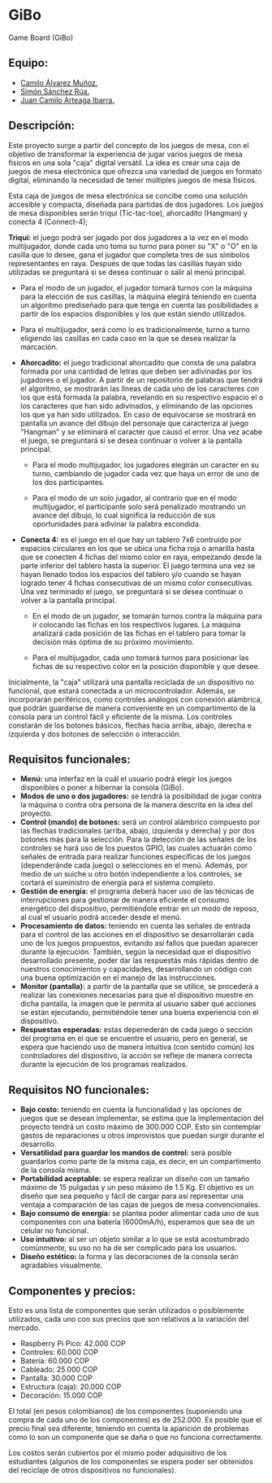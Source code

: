 # GiBo
Game Board (GiBo)

## Equipo:
- [Camilo Álvarez Muñoz.](https://github.com/camiloam20)
- [Simón Sánchez Rúa.](https://github.com/EasierMonk95)
- [Juan Camilo Arteaga Ibarra.](https://github.com/camiloarteaga1)

## Descripción:
Este proyecto surge a partir del concepto de los juegos de mesa, con el objetivo de transformar la experiencia de jugar varios juegos de mesa físicos en una sola "caja" digital versátil. La idea es crear una caja de juegos de mesa electrónica que ofrezca una variedad de juegos en formato digital, eliminando la necesidad de tener múltiples juegos de mesa físicos.

Esta caja de juegos de mesa electrónica se concibe como una solución accesible y compacta, diseñada para partidas de dos jugadores. Los juegos de mesa disponibles serán triqui (Tic-tac-toe), ahorcadito (Hangman) y conecta 4 (Connect-4);

**Triqui:** el juego podrá ser jugado por dos jugadores a la vez en el modo multijugador, donde cada uno toma su turno para poner su "X" o "O" en la casilla que lo desee, gana el jugador que completa tres de sus símbolos representantes en raya. Después de que todas las casillas hayan sido utilizadas se preguntará si se desea continuar o salir al menú principal.

  - Para el modo de un jugador, el jugador tomará turnos con la máquina para la elección de sus casillas, la máquina elegirá teniendo en cuenta un algoritmo prediseñado para que tenga en cuenta las posibilidades a partir de los espacios disponibles y los que están siendo utilizados.
  
  - Para el multijugador, será como lo es tradicionalmente, turno a turno eligiendo las casillas en cada caso en la que se desea realizar la marcación.

- **Ahorcadito:** el juego tradicional ahorcadito que consta de una palabra formada por una cantidad de letras que deben ser adivinadas por los jugadores o el jugador. A partir de un repositorio de palabras que tendrá el algoritmo, se mostrarán las líneas de cada uno de los caracteres con los que está formada la palabra, revelando en su respectivo espacio el o los caracteres que han sido adivinados, y eliminando de las opciones los que ya han sido utilizados. En caso de equivocarse se mostrará en pantalla un avance del dibujo del personaje que caracteriza al juego "Hangman" y se eliminará el caracter que causó el error. Una vez acabe el juego, se preguntará si se desea continuar o volver a la pantalla principal.

  - Para el modo multijugador, los jugadores elegirán un caracter en su turno, cambiando de jugador cada vez que haya un error de uno de los dos participantes.
  
  - Para el modo de un solo jugador, al contrario que en el modo multijugador, el participante solo será penalizado mostrando un avance del dibujo, lo cual significa la reducción de sus oportunidades para adivinar la palabra escondida.

- **Conecta 4:** es el juego en el que hay un tablero 7x6 contruído por espacios circulares en los que se ubica una ficha roja o amarilla hasta que se conecten 4 fichas del mismo color en raya, empezando desde la parte inferior del tablero hasta la superior. El juego termina una vez se hayan llenado todos los espacios del tablero y/o cuando se hayan logrado tener 4 fichas consecutivas de un mismo color consecutivas. Una vez terminado el juego, se preguntará si se desea continuar o volver a la pantalla principal.

  - En el modo de un jugador, se tomarán turnos contra la máquina para ir colocando las fichas en los respectivos lugares. La máquina analizará cada posición de las fichas en el tablero para tomar la decisión más óptima de su próximo movimiento.
  
  - Para el multijugador, cada uno tomará turnos para posicionar las fichas de su respectivo color en la posición disponible y que desee.

Inicialmente, la "caja" utilizará una pantalla reciclada de un dispositivo no funcional, que estará conectada a un microcontrolador. Además, se incorporarán periféricos, como controles análogos con conexión alámbrica, que podrán guardarse de manera conveniente en un compartimento de la consola para un control fácil y eficiente de la misma. Los controles constarán de los botones básicos, flechas hacia arriba, abajo, derecha e izquierda y dos botones de selección o interacción.

## Requisitos funcionales:
- **Menú:** una interfaz en la cuál el usuario podrá elegir los juegos disponibles o poner a hibernar la consola (GiBo).
- **Modos de uno o dos jugadores:** se tendrá la posibilidad de jugar contra la máquina o contra otra persona de la manera descrita en la idea del proyecto.
- **Control (mando) de botones:** será un control alámbrico compuesto por las flechas tradicionales (arriba, abajo, izquierda y derecha) y por dos botones más para la selección. Para la detección de las señales de los controles se hará uso de los puestos GPIO, las cuales actuarán como señales de entrada para realizar funciones específicas de los juegos (dependeránde cada juego) o selecciones en el menú. Además, por medio de un suiche u otro botón independiente a los controles, se cortará el suministro de energía para el sistema completo.
- **Gestión de energía:** el programa deberá hacer uso de las técnicas de interrupciones para gestionar de manera eficiente el consumo energético del dispositivo, permitiéndole entrar en un modo de reposo, al cual el usuario podrá acceder desde el menú.
- **Procesamiento de datos:** teniendo en cuenta las señales de entrada para el control de las acciones en el dispositivo se desarrollarán cada uno de los juegos propuestos, evitando así fallos que puedan aparecer durante la ejecución. También, según la necesidad que el dispositivo desarrollado presente, poder dar las respuestás más rápidas dentro de nuestros conocimientos y capacidades, desarrollando un código con una buena optimización en el manejo de las instrucciones.
- **Monitor (pantalla):** a partir de la pantalla que se utilice, se procederá a realizar las conexiones necesarias para que el dispositivo muestre en dicha pantalla, la imagen que le permita al usuario saber qué acciones se están ejecutando, permitiéndole tener una buena experiencia con el dispositivo.
- **Respuestas esperadas:** estas depenederán de cada juego o sección del programa en el que se encuentre el usuario, pero en general, se espera que haciendo uso de manera intuitiva (con sentido común) los controladores del dispositivo, la acción se refleje de manera correcta durante la ejecución de los programas realizados.

## Requisitos NO funcionales:
- **Bajo costo:** teniendo en cuenta la funcionalidad y las opciones de juegos que se desean implementar, se estima que la implementación del proyecto tendrá un costo máximo de 300.000 COP. Esto sin contemplar gastos de reparaciones u otros improvistos que puedan surgir durante el desarrollo. 
- **Versatilidad para guardar los mandos de control:** será posible guardarlos como parte de la misma caja, es decir, en un compartimento de la consola misma. 
- **Portabilidad aceptable:** se espera realizar un diseño con un tamaño máximo de 15 pulgadas y un peso máximo de 1.5 Kg. El objetivo es un diseño que sea pequeño y fácil de cargar para así representar una ventaja a comparación de las cajas de juegos de mesa convencionales. 
- **Bajo consumo de energía:** se plantea poder alimentar cada uno de sus componentes con una batería (6000mA/h), esperamos que sea de un celular no funcional.
- **Uso intuitivo:** al ser un objeto similar a lo que se está acostumbrado comúnmente, su uso no ha de ser complicado para los usuarios. 
- **Diseño estético:** la forma y las decoraciones de la consola serán agradables visualmente.

## Componentes y precios:
Esto es una lista de componentes que serán utilizados o posiblemente utilizados, cada uno con sus precios que son relativos a la variación del mercado.

- Raspberry Pi Pico: 42.000 COP
- Controles: 60.000 COP
- Batería: 60.000 COP
- Cableado: 25.000 COP
- Pantalla: 30.000 COP
- Estructura (caja): 20.000 COP
- Decoración: 15.000 COP

El total (en pesos colombianos) de los componentes (suponiendo una compra de cada uno de los componentes) es de 252.000. Es posible que el precio final sea diferente, teniendo en cuenta la aparición de problemas como lo son un componente que se daña o que no funciona correctamente.

Los costos serán cubiertos por el mismo poder adquisitivo de los estudiantes (algunos de los componentes se espera poder ser obtenidos del reciclaje de otros dispositivos no funcionales).

